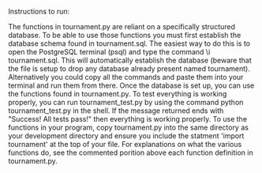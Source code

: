 Instructions to run:

The functions in tournament.py are reliant on a specifically structured database. To be able to use those functions you must first 
establish the database schema found in tournament.sql. The easiest way to do this is to open the PostgreSQL terminal (psql) and type the 
command \i tournament.sql. This will automatically establish the database (beware that the file is setup to drop any database already 
present named tournament). Alternatively you could copy all the commands and paste them into your terminal and run them from there. Once 
the database is set up, you can use the functions found in tournament.py. To test everything is working properly, you can run 
tournament_test.py by using the command python tournament_test.py in the shell. If the message returned ends with "Success! All tests 
pass!" then everything is working properly. To use the functions in your program, copy tournament.py into the same directory as your 
development directory and ensure you include the statment 'import tournament' at the top of your file. For explanations on what the 
various functions do, see the commented porition above each function definition in tournament.py.
